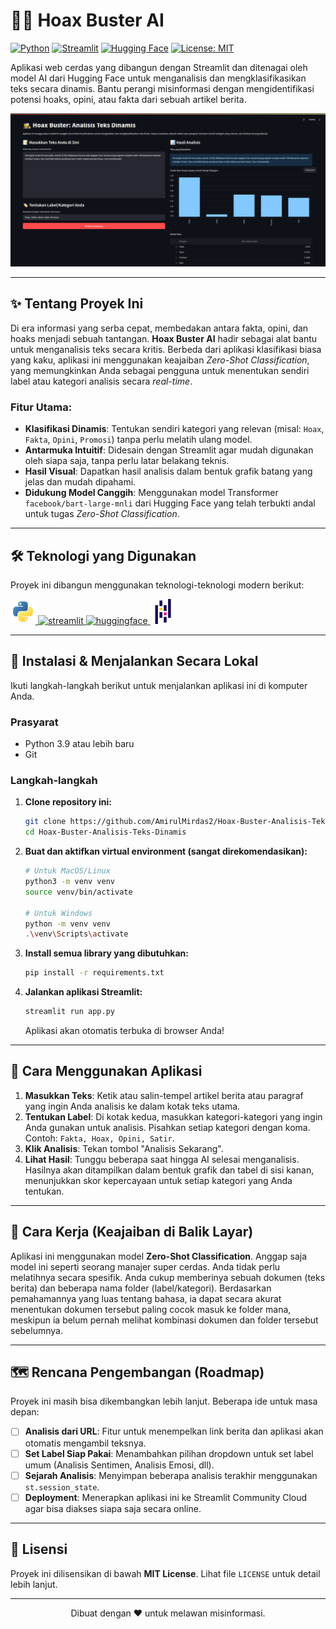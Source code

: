 # 🕵️‍♂️ Hoax Buster AI

[![Python](https://img.shields.io/badge/Python-3.9%2B-blue?style=for-the-badge&logo=python)](https://www.python.org/)
[![Streamlit](https://img.shields.io/badge/Streamlit-1.35-FF4B4B?style=for-the-badge&logo=streamlit)](https://streamlit.io)
[![Hugging Face](https://img.shields.io/badge/%F0%9F%A4%97%20Hugging%20Face-Models-yellow?style=for-the-badge)](https://huggingface.co/models)
[![License: MIT](https://img.shields.io/badge/License-MIT-green.svg?style=for-the-badge)](https://opensource.org/licenses/MIT)

Aplikasi web cerdas yang dibangun dengan Streamlit dan ditenagai oleh model AI dari Hugging Face untuk menganalisis dan mengklasifikasikan teks secara dinamis. Bantu perangi misinformasi dengan mengidentifikasi potensi hoaks, opini, atau fakta dari sebuah artikel berita.

![Hoax Buster Screenshot](image/1.png)

---

## ✨ Tentang Proyek Ini

Di era informasi yang serba cepat, membedakan antara fakta, opini, dan hoaks menjadi sebuah tantangan. **Hoax Buster AI** hadir sebagai alat bantu untuk menganalisis teks secara kritis. Berbeda dari aplikasi klasifikasi biasa yang kaku, aplikasi ini menggunakan keajaiban _Zero-Shot Classification_, yang memungkinkan Anda sebagai pengguna untuk menentukan sendiri label atau kategori analisis secara _real-time_.

### Fitur Utama:

- **Klasifikasi Dinamis**: Tentukan sendiri kategori yang relevan (misal: `Hoax`, `Fakta`, `Opini`, `Promosi`) tanpa perlu melatih ulang model.
- **Antarmuka Intuitif**: Didesain dengan Streamlit agar mudah digunakan oleh siapa saja, tanpa perlu latar belakang teknis.
- **Hasil Visual**: Dapatkan hasil analisis dalam bentuk grafik batang yang jelas dan mudah dipahami.
- **Didukung Model Canggih**: Menggunakan model Transformer `facebook/bart-large-mnli` dari Hugging Face yang telah terbukti andal untuk tugas _Zero-Shot Classification_.

---

## 🛠️ Teknologi yang Digunakan

Proyek ini dibangun menggunakan teknologi-teknologi modern berikut:

<p align="left">
  <a href="https://www.python.org" target="_blank" rel="noreferrer">
    <img src="https://raw.githubusercontent.com/devicons/devicon/master/icons/python/python-original.svg" alt="python" width="40" height="40"/>
  </a>
  <a href="https://streamlit.io" target="_blank" rel="noreferrer">
    <img src="https://streamlit.io/images/brand/streamlit-logo-primary-colormark-darktext.svg" alt="streamlit" width="40" height="40"/>
  </a>
  <a href="https://huggingface.co/" target="_blank" rel="noreferrer">
    <img src="https://huggingface.co/front/assets/huggingface_logo-noborder.svg" alt="huggingface" width="40" height="40"/>
  </a>
  <a href="https://pandas.pydata.org/" target="_blank" rel="noreferrer">
    <img src="https://raw.githubusercontent.com/devicons/devicon/2ae2a900d2f041da66e950e4d48052658d850630/icons/pandas/pandas-original.svg" alt="pandas" width="40" height="40"/>
  </a>
</p>

---

## 🚀 Instalasi & Menjalankan Secara Lokal

Ikuti langkah-langkah berikut untuk menjalankan aplikasi ini di komputer Anda.

### Prasyarat

- Python 3.9 atau lebih baru
- Git

### Langkah-langkah

1.  **Clone repository ini:**

    ```bash
    git clone https://github.com/AmirulMirdas2/Hoax-Buster-Analisis-Teks-Dinamis.git
    cd Hoax-Buster-Analisis-Teks-Dinamis
    ```

2.  **Buat dan aktifkan virtual environment (sangat direkomendasikan):**

    ```bash
    # Untuk MacOS/Linux
    python3 -m venv venv
    source venv/bin/activate

    # Untuk Windows
    python -m venv venv
    .\venv\Scripts\activate
    ```

3.  **Install semua library yang dibutuhkan:**

    ```bash
    pip install -r requirements.txt
    ```

4.  **Jalankan aplikasi Streamlit:**
    ```bash
    streamlit run app.py
    ```
    Aplikasi akan otomatis terbuka di browser Anda!

---

## 📖 Cara Menggunakan Aplikasi

1.  **Masukkan Teks**: Ketik atau salin-tempel artikel berita atau paragraf yang ingin Anda analisis ke dalam kotak teks utama.
2.  **Tentukan Label**: Di kotak kedua, masukkan kategori-kategori yang ingin Anda gunakan untuk analisis. Pisahkan setiap kategori dengan koma. Contoh: `Fakta, Hoax, Opini, Satir`.
3.  **Klik Analisis**: Tekan tombol "Analisis Sekarang".
4.  **Lihat Hasil**: Tunggu beberapa saat hingga AI selesai menganalisis. Hasilnya akan ditampilkan dalam bentuk grafik dan tabel di sisi kanan, menunjukkan skor kepercayaan untuk setiap kategori yang Anda tentukan.

---

## 🧠 Cara Kerja (Keajaiban di Balik Layar)

Aplikasi ini menggunakan model **Zero-Shot Classification**. Anggap saja model ini seperti seorang manajer super cerdas. Anda tidak perlu melatihnya secara spesifik. Anda cukup memberinya sebuah dokumen (teks berita) dan beberapa nama folder (label/kategori). Berdasarkan pemahamannya yang luas tentang bahasa, ia dapat secara akurat menentukan dokumen tersebut paling cocok masuk ke folder mana, meskipun ia belum pernah melihat kombinasi dokumen dan folder tersebut sebelumnya.

---

## 🗺️ Rencana Pengembangan (Roadmap)

Proyek ini masih bisa dikembangkan lebih lanjut. Beberapa ide untuk masa depan:

- [ ] **Analisis dari URL**: Fitur untuk menempelkan link berita dan aplikasi akan otomatis mengambil teksnya.
- [ ] **Set Label Siap Pakai**: Menambahkan pilihan dropdown untuk set label umum (Analisis Sentimen, Analisis Emosi, dll).
- [ ] **Sejarah Analisis**: Menyimpan beberapa analisis terakhir menggunakan `st.session_state`.
- [ ] **Deployment**: Menerapkan aplikasi ini ke Streamlit Community Cloud agar bisa diakses siapa saja secara online.

---

## 📜 Lisensi

Proyek ini dilisensikan di bawah **MIT License**. Lihat file `LICENSE` untuk detail lebih lanjut.

---

<p align="center">
  Dibuat dengan ❤️ untuk melawan misinformasi.
</p>
